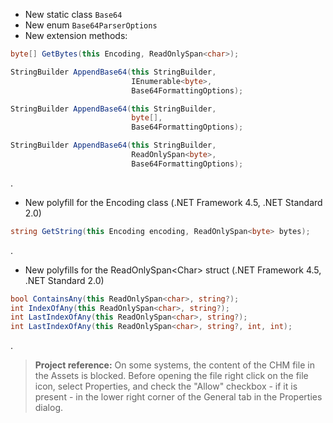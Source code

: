 - New static class `Base64`
- New enum `Base64ParserOptions`
- New extension methods:
```csharp
byte[] GetBytes(this Encoding, ReadOnlySpan<char>);

StringBuilder AppendBase64(this StringBuilder,
                           IEnumerable<byte>,
                           Base64FormattingOptions);

StringBuilder AppendBase64(this StringBuilder,
                           byte[],
                           Base64FormattingOptions);

StringBuilder AppendBase64(this StringBuilder,
                           ReadOnlySpan<byte>,
                           Base64FormattingOptions);
```
.
- New polyfill for the Encoding class (.NET Framework 4.5, .NET Standard 2.0)
```csharp
string GetString(this Encoding encoding, ReadOnlySpan<byte> bytes);
```
.
- New polyfills for the ReadOnlySpan&lt;Char&gt; struct (.NET Framework 4.5, .NET Standard 2.0)

```csharp
bool ContainsAny(this ReadOnlySpan<char>, string?);
int IndexOfAny(this ReadOnlySpan<char>, string?);
int LastIndexOfAny(this ReadOnlySpan<char>, string?);
int LastIndexOfAny(this ReadOnlySpan<char>, string?, int, int);
```

.
> **Project reference:** On some systems, the content of the CHM file in the Assets is blocked. Before opening the file right click on the file icon, select Properties, and check the "Allow" checkbox - if it is present - in the lower right corner of the General tab in the Properties dialog.